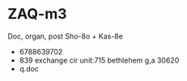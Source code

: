 # ZAQ-m3
Doc, organ, post
Sho-8o  +   Kas-8e 
+  6788639702
+  839 exchange cir 
           unit:715
     bethlehem g,a
   30620
+   q.doc